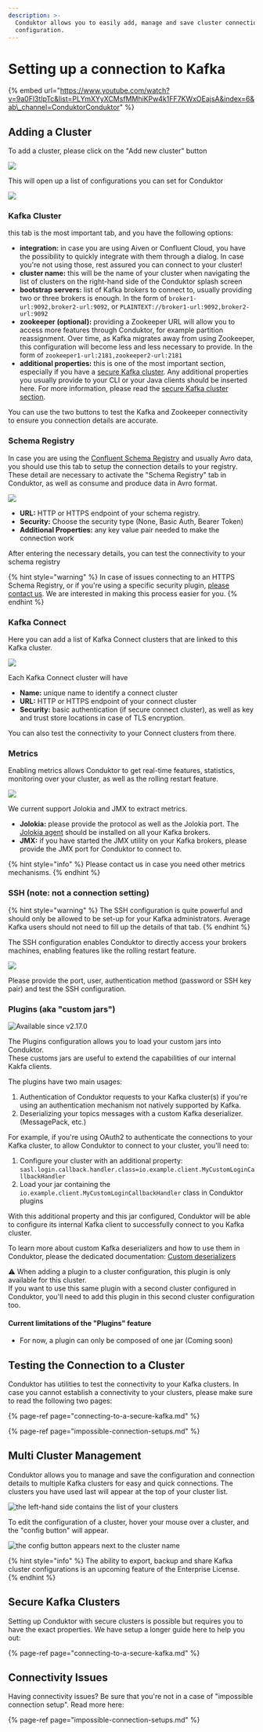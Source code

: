 ```yaml
---
description: >-
  Conduktor allows you to easily add, manage and save cluster connection
  configuration.
---
```


# Setting up a connection to Kafka



{% embed url="https://www.youtube.com/watch?v=9a0Fl3tIpTc&list=PLYmXYyXCMsfMMhiKPw4k1FF7KWxOEajsA&index=6&ab\_channel=ConduktorConduktor" %}

## Adding a Cluster

To add a cluster, please click on the "Add new cluster" button

![](../../.gitbook/assets/image%20%2822%29.png)

This will open up a list of configurations you can set for Conduktor

![](../../.gitbook/assets/screen-shot-2021-08-17-at-5.29.18-pm.png)

### Kafka Cluster

this tab is the most important tab, and you have the following options:

* **integration:** in case you are using Aiven or Confluent Cloud, you have the possibility to quickly integrate with them through a dialog. In case you're not using those, rest assured you can connect to your cluster!
* **cluster name:** this will be the name of your cluster when navigating the list of clusters on the right-hand side of the Conduktor splash screen
* **bootstrap servers:** list of Kafka brokers to connect to, usually providing two or three brokers is enough. In the form of `broker1-url:9092,broker2-url:9092`, or `PLAINTEXT://broker1-url:9092,broker2-url:9092`
* **zookeeper \(optional\):** providing a Zookeeper URL will allow you to access more features through Conduktor, for example partition reassignment. Over time, as Kafka migrates away from using Zookeeper, this configuration will become less and less necessary to provide. In the form of `zookeeper1-url:2181,zookeeper2-url:2181`
* **additional properties:** this is one of the most important section, especially if you have a [secure Kafka cluster](connecting-to-a-secure-kafka.md). Any additional properties you usually provide to your CLI or your Java clients should be inserted here. For more information, please read the [secure Kafka cluster section](connecting-to-a-secure-kafka.md).

You can use the two buttons to test the Kafka and Zookeeper connectivity to ensure you connection details are accurate. 

### Schema Registry

In case you are using the [Confluent Schema Registry](https://docs.confluent.io/current/schema-registry/index.html) and usually Avro data, you should use this tab to setup the connection details to your registry. These detail are necessary to activate the "Schema Registry" tab in Conduktor, as well as consume and produce data in Avro format. 

![](../../.gitbook/assets/screen-shot-2021-08-17-at-5.30.06-pm.png)

* **URL:** HTTP or HTTPS endpoint of your schema registry. 
* **Security:** Choose the security type \(None, Basic Auth, Bearer Token\)
* **Additional Properties:** any key value pair needed to make the connection work

After entering the necessary details, you can test the connectivity to your schema registry

{% hint style="warning" %}
In case of issues connecting to an HTTPS Schema Registry, or if you're using a specific security plugin, [please contact us](https://www.conduktor.io/contact). We are interested in making this process easier for you. 
{% endhint %}

### Kafka Connect

Here you can add a list of Kafka Connect clusters that are linked to this Kafka cluster. 

![](../../.gitbook/assets/screen-shot-2021-08-17-at-5.30.31-pm.png)

Each Kafka Connect cluster will have

* **Name:** unique name to identify a connect cluster
* **URL:** HTTP or HTTPS endpoint of your connect cluster
* **Security:** basic authentication \(if secure connect cluster\), as well as key and trust store locations in case of TLS encryption. 

You can also test the connectivity to your Connect clusters from there. 

### Metrics

Enabling metrics allows Conduktor to get real-time features, statistics, monitoring over your cluster, as well as the rolling restart feature. 

![](../../.gitbook/assets/screen-shot-2021-08-17-at-5.31.50-pm.png)

We current support Jolokia and JMX to extract metrics. 

* **Jolokia:** please provide the protocol as well as the Jolokia port. The [Jolokia agent](https://jolokia.org/agent.html) should be installed on all your Kafka brokers. 
* **JMX:** if you have started the JMX utility on your Kafka brokers, please provide the JMX port for Conduktor to connect to. 

{% hint style="info" %}
Please contact us in case you need other metrics mechanisms. 
{% endhint %}

### SSH \(note: not a connection setting\)

{% hint style="warning" %}
The SSH configuration is quite powerful and should only be allowed to be set-up for your Kafka administrators. Average Kafka users should not need to fill up the details of that tab. 
{% endhint %}

The SSH configuration enables Conduktor to directly access your brokers machines, enabling features like the rolling restart feature. 

![](../../.gitbook/assets/screen-shot-2021-08-17-at-5.32.18-pm.png)

Please provide the port, user, authentication method \(password or SSH key pair\) and test the SSH configuration. 

### Plugins \(aka "custom jars"\)

![Available since v2.17.0](../../.gitbook/assets/screen-shot-2021-08-17-at-5.33.05-pm.png)

The Plugins configuration allows you to load your custom jars into Conduktor.  
These customs jars are useful to extend the capabilities of our internal Kakfa clients.  

The plugins have two main usages:
  1. Authentication of Conduktor requests to your Kafka cluster(s) if you're using an authentication mechanism not natively supported by Kafka.
  2. Deserializing your topics messages with a custom Kafka deserializer. (MessagePack, etc.)

For example, if you're using OAuth2 to authenticate the connections to your Kafka cluster,
to allow Conduktor to connect to your cluster, you'll need to:

  1. Configure your cluster with an additional property: `sasl.login.callback.handler.class=io.example.client.MyCustomLoginCallbackHandler`
  2. Load your jar containing the `io.example.client.MyCustomLoginCallbackHandler` class in Conduktor plugins

With this additional property and this jar configured, Conduktor will be able to configure its internal Kafka client to successfully connect to you Kafka cluster.

To learn more about custom Kafka deserializers and how to use them in Conduktor, please the dedicated documentation: [Custom deserializers](../../features/consuming-data/custom-deserializers.md)

⚠️ When adding a plugin to a cluster configuration, this plugin is only available for this cluster.    
If you want to use this same plugin with a second cluster configured in Conduktor, you'll need to add this plugin in this second cluster configuration too.

#### Current limitations of the "Plugins" feature

* For now, a plugin can only be composed of one jar \(Coming soon\)

## Testing the Connection to a Cluster

Conduktor has utilities to test the connectivity to your Kafka clusters. In case you cannot establish a connectivity to your clusters, please make sure to read the following two pages:

{% page-ref page="connecting-to-a-secure-kafka.md" %}

{% page-ref page="impossible-connection-setups.md" %}

## Multi Cluster Management

Conduktor allows you to manage and save the configuration and connection details to multiple Kafka clusters for easy and quick connections. The clusters you have used last will appear at the top of your cluster list. 

![the left-hand side contains the list of your clusters](../../.gitbook/assets/image%20%289%29.png)

To edit the configuration of a cluster, hover your mouse over a cluster, and the "config button" will appear. 

![the config button appears next to the cluster name](../../.gitbook/assets/image%20%2817%29.png)

{% hint style="info" %}
The ability to export, backup and share Kafka cluster configurations is an upcoming feature of the Enterprise License.  
{% endhint %}



## Secure Kafka Clusters

Setting up Conduktor with secure clusters is possible but requires you to have the exact properties. We have setup a longer guide here to help you out:

{% page-ref page="connecting-to-a-secure-kafka.md" %}

## Connectivity Issues

Having connectivity issues? Be sure that you're not in a case of "impossible connection setup". Read more here:

{% page-ref page="impossible-connection-setups.md" %}



